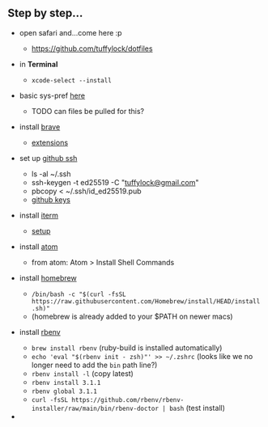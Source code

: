 ## Step by step...
* open safari and...come here :p
  * https://github.com/tuffylock/dotfiles
* in **Terminal**
  * `xcode-select --install`
* basic sys-pref [here](macbook.md#system-preferences)
  * TODO can files be pulled for this?
* install [brave](https://brave.com/download/)
  * [extensions](browsers.md)
* set up [github ssh](https://docs.github.com/en/authentication/connecting-to-github-with-ssh)
  * ls -al ~/.ssh
  * ssh-keygen -t ed25519 -C "tuffylock@gmail.com"
  * pbcopy < ~/.ssh/id_ed25519.pub
  * [github keys](https://github.com/settings/keys)
* install [iterm](https://iterm2.com/downloads.html)
  * [setup](iterm.md)
* install [atom](https://atom.io/)
  * from atom: Atom > Install Shell Commands


* install [homebrew](https://brew.sh/)
  * `/bin/bash -c "$(curl -fsSL https://raw.githubusercontent.com/Homebrew/install/HEAD/install.sh)"`
  * (homebrew is already added to your $PATH on newer macs)
* install [rbenv](https://github.com/rbenv/rbenv)
  * `brew install rbenv` (ruby-build is installed automatically)
  * `echo 'eval "$(rbenv init - zsh)"' >> ~/.zshrc` (looks like we no longer need to add the `bin` path line?)
  * `rbenv install -l` (copy latest)
  * `rbenv install 3.1.1`
  * `rbenv global 3.1.1`
  * `curl -fsSL https://github.com/rbenv/rbenv-installer/raw/main/bin/rbenv-doctor | bash` (test install)
*
